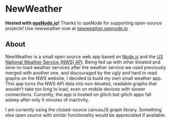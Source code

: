 # NewWeather

**Hosted with [opeNode.io](https://www.openode.io)!** Thanks to opeNode for supporting open-source projects! Use newweather now at [newweather.openode.io](https://newweather.openode.io/)

## About

NewWeather is a small open source web app based on [Node.js](https://nodejs.org/en/) and the [US National Weather Service (NWS) API](https://www.weather.gov/documentation/services-web-api). Being fed up with other bloated and slow-to-load weather services after the weather service we used previously merged with another one, and discouraged by the ugly and hard to read graphs on the NWS website, I decided to build my own small weather app. This app turns the NWS API data into non-bloated, readable graphs that wouldn't take too long to load, even on mobile devices with slower connections. Currently, the app is hosted on glitch but glitch apps fall asleep after only 5 minutes of inactivity.

I am currently using the closed-source canvasJS graph library.
Something else open source with similar functionality would be appreciated if available.

